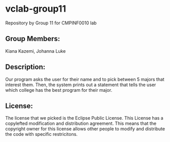 # vclab-group11
Repository by Group 11 for CMPINF0010 lab

## Group Members: 
Kiana Kazemi, Johanna Luke

## Description: 
Our program asks the user for their name and to pick between 5 majors that interest them. Then, the system prints out a statement that tells the user which college has the best program for their major. 

## License:
The license that we picked is the Eclipse Public License. This License has a copylefted modification and distribution agreement. This means that the copyright owner for this license allows other people to modify and distribute the code with specific restricitons. 
